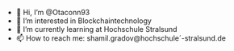 - 👋 Hi, I’m @Otaconn93
- 👀 I’m interested in Blockchaintechnology
- 🌱 I’m currently learning at Hochschule Stralsund
- 📫 How to reach me:
shamil.gradov@hochschule´-stralsund.de

